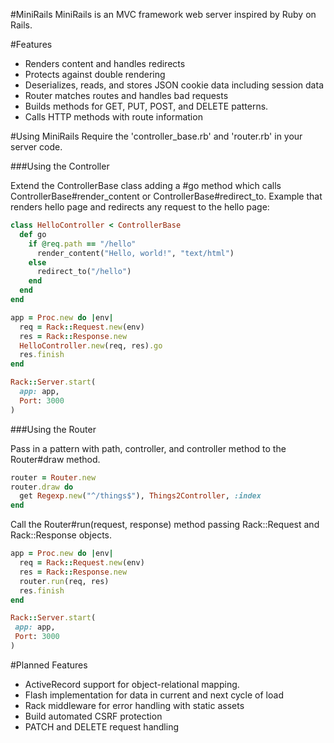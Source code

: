 #MiniRails
MiniRails is an MVC framework web server inspired by Ruby on Rails.

#Features

- Renders content and handles redirects
- Protects against double rendering
- Deserializes, reads, and stores JSON cookie data including session data
- Router matches routes and handles bad requests
- Builds methods for GET, PUT, POST, and DELETE patterns.
- Calls HTTP methods with route information

#Using MiniRails
Require the 'controller_base.rb' and 'router.rb' in your server code.

###Using the Controller

Extend the ControllerBase class adding a #go method which calls ControllerBase#render_content or ControllerBase#redirect_to. Example that renders hello page and redirects any request to the hello page:

```ruby
class HelloController < ControllerBase
  def go
    if @req.path == "/hello"
      render_content("Hello, world!", "text/html")
    else
      redirect_to("/hello")
    end
  end
end

app = Proc.new do |env|
  req = Rack::Request.new(env)
  res = Rack::Response.new
  HelloController.new(req, res).go
  res.finish
end

Rack::Server.start(
  app: app,
  Port: 3000
)
```


###Using the Router


Pass in a pattern with path, controller, and controller method to the Router#draw method.

```ruby
router = Router.new
router.draw do
  get Regexp.new("^/things$"), Things2Controller, :index
end
```

Call the Router#run(request, response) method passing Rack::Request and Rack::Response objects.

```ruby
app = Proc.new do |env|
  req = Rack::Request.new(env)
  res = Rack::Response.new
  router.run(req, res)
  res.finish
end

Rack::Server.start(
 app: app,
 Port: 3000
)
```


#Planned Features
- ActiveRecord support for object-relational mapping.
- Flash implementation for data in current and next cycle of load
- Rack middleware for error handling with static assets
- Build automated CSRF protection
- PATCH and DELETE request handling
